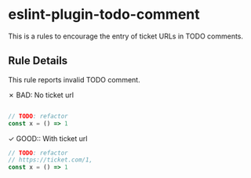 # eslint-plugin-todo-comment

This is a rules to encourage the entry of ticket URLs in TODO comments.

## Rule Details

This rule reports invalid TODO comment.

✗ BAD: No ticket url
```typescript

// TODO: refactor
const x = () => 1
```

✓ GOOD:: With ticket url
```typescript
// TODO: refactor
// https://ticket.com/1,
const x = () => 1
```
